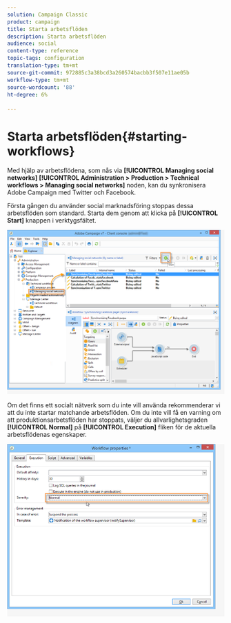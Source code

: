 ```yaml
---
solution: Campaign Classic
product: campaign
title: Starta arbetsflöden
description: Starta arbetsflöden
audience: social
content-type: reference
topic-tags: configuration
translation-type: tm+mt
source-git-commit: 972885c3a38bcd3a260574bacbb3f507e11ae05b
workflow-type: tm+mt
source-wordcount: '88'
ht-degree: 6%

---
```



# Starta arbetsflöden{#starting-workflows}

Med hjälp av arbetsflödena, som nås via **[!UICONTROL Managing social networks]** **[!UICONTROL Administration > Production > Technical workflows > Managing social networks]** noden, kan du synkronisera Adobe Campaign med Twitter och Facebook.

Första gången du använder social marknadsföring stoppas dessa arbetsflöden som standard. Starta dem genom att klicka på **[!UICONTROL Start]** knappen i verktygsfältet.

![](assets/social_start_workflows.png)

Om det finns ett socialt nätverk som du inte vill använda rekommenderar vi att du inte startar matchande arbetsflöden. Om du inte vill få en varning om att produktionsarbetsflöden har stoppats, väljer du allvarlighetsgraden **[!UICONTROL Normal]** på **[!UICONTROL Execution]** fliken för de aktuella arbetsflödenas egenskaper.

![](assets/social_start_workflows2.png)

